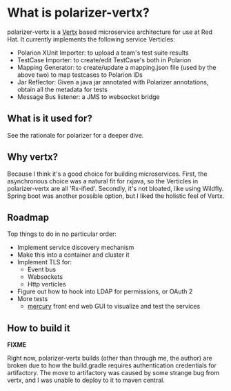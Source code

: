 # What is polarizer-vertx?

polarizer-vertx is a [Vertx][-vertx] based microservice architecture for use at Red Hat.  It currently implements the following
service Verticles:

- Polarion XUnit Importer: to upload a team's test suite results
- TestCase Importer: to create/edit TestCase's both in Polarion
- Mapping Generator: to create/update a mapping.json file (used by the above two) to map testcases to Polarion IDs
- Jar Reflector: Given a java jar annotated with Polarizer annotations, obtain all the metadata for tests
- Message Bus listener: a JMS to websocket bridge

## What is it used for?

See the rationale for polarizer for a deeper dive.  

## Why vertx?

Because I think it's a good choice for building microservices.  First, the asynchronous choice was a natural fit for rxjava, so the 
Verticles in polarizer-vertx are all 'Rx-ified'.  Secondly, it's not bloated, like using Wildfly.  Spring boot was another possible
option, but I liked the holistic feel of Vertx.

## Roadmap

Top things to do in no particular order:

- Implement service discovery mechanism
- Make this into a container and cluster it
- Implement TLS for:
  - Event bus
  - Websockets
  - Http verticles
- Figure out how to hook into LDAP for permissions, or OAuth 2
- More tests
  - [mercury][-mercury] front end web GUI to visualize and test the services
  

## How to build it

**FIXME**

Right now, polarizer-vertx builds (other than through me, the author) are broken due to how the build.gradle requires authentication
credentials for artifactory.  The move to artifactory was caused by some strange bug from vertx, and I was unable to deploy to it to
maven central.  

[-vertx]: http://vertx.io/
[-polarizer]: https://github.com/rarebreed/polarizer
[-mercury]: https://github.com/rarebreed/mercury
